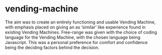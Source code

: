 # vending-machine
The aim was to create an entirely functioning and usable Vending Machine, with emphasis placed on giving an as ‘similar’ like experience found in existing Vending Machines. Free-range was given with the choice of coding language for the Vending Machine, with the chosen language being Javascript. This was a personal preference for comfort and confidence being the deciding factors behind the decision.
